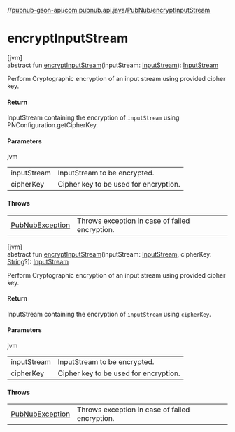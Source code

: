 //[pubnub-gson-api](../../../index.md)/[com.pubnub.api.java](../index.md)/[PubNub](index.md)/[encryptInputStream](encrypt-input-stream.md)

# encryptInputStream

[jvm]\
abstract fun [encryptInputStream](encrypt-input-stream.md)(inputStream: [InputStream](https://docs.oracle.com/javase/8/docs/api/java/io/InputStream.html)): [InputStream](https://docs.oracle.com/javase/8/docs/api/java/io/InputStream.html)

Perform Cryptographic encryption of an input stream using provided cipher key.

#### Return

InputStream containing the encryption of `inputStream` using PNConfiguration.getCipherKey.

#### Parameters

jvm

| | |
|---|---|
| inputStream | InputStream to be encrypted. |
| cipherKey | Cipher key to be used for encryption. |

#### Throws

| | |
|---|---|
| [PubNubException](../../../../../pubnub-kotlin/pubnub-kotlin-api/pubnub-kotlin-api/com.pubnub.api/-pub-nub-exception/index.md) | Throws exception in case of failed encryption. |

[jvm]\
abstract fun [encryptInputStream](encrypt-input-stream.md)(inputStream: [InputStream](https://docs.oracle.com/javase/8/docs/api/java/io/InputStream.html), cipherKey: [String](https://kotlinlang.org/api/latest/jvm/stdlib/kotlin/-string/index.html)?): [InputStream](https://docs.oracle.com/javase/8/docs/api/java/io/InputStream.html)

Perform Cryptographic encryption of an input stream using provided cipher key.

#### Return

InputStream containing the encryption of `inputStream` using `cipherKey`.

#### Parameters

jvm

| | |
|---|---|
| inputStream | InputStream to be encrypted. |
| cipherKey | Cipher key to be used for encryption. |

#### Throws

| | |
|---|---|
| [PubNubException](../../../../../pubnub-kotlin/pubnub-kotlin-api/pubnub-kotlin-api/com.pubnub.api/-pub-nub-exception/index.md) | Throws exception in case of failed encryption. |
